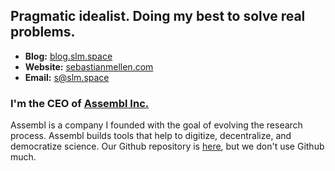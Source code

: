 ## Pragmatic idealist. Doing my best to solve real problems.

- **Blog:** [blog.slm.space](https://blog.slm.space/)
- **Website:** [sebastianmellen.com](https://sebastianmellen.com)
- **Email:** [s@slm.space](mailto:s@slm.space)

### I'm the CEO of [Assembl Inc.](https://assembl.net)

Assembl is a company I founded with the goal of evolving the research process. Assembl builds tools that help to digitize, decentralize, and democratize science. Our Github repository is [here](https://github.com/assemblinc), but we don't use Github much. 

